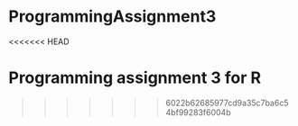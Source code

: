ProgrammingAssignment3
======================
<<<<<<< HEAD

Programming assignment 3 for R
=======
>>>>>>> 6022b62685977cd9a35c7ba6c54bf99283f6004b
